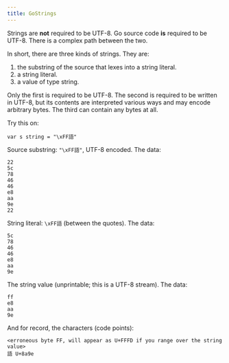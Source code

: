 ```yaml
---
title: GoStrings
---
```


Strings are **not** required to be UTF-8. Go source code **is** required
to be UTF-8. There is a complex path between the two.

In short, there are three kinds of strings. They are:

  1. the substring of the source that lexes into a string literal.
  1. a string literal.
  1. a value of type string.

Only the first is required to be UTF-8. The second is required to be
written in UTF-8, but its contents are interpreted various ways
and may encode arbitrary bytes. The third can contain any bytes at
all.

Try this on:

```
var s string = "\xFF語"
```
Source substring: ` "\xFF語" `, UTF-8 encoded. The data:

```
22
5c
78
46
46
e8
aa
9e
22
```

String literal: ` \xFF語 ` (between the quotes). The data:

```
5c
78
46
46
e8
aa
9e
```

The string value (unprintable; this is a UTF-8 stream). The data:

```
ff
e8
aa
9e
```

And for record, the characters (code points):
```
<erroneous byte FF, will appear as U+FFFD if you range over the string value>
語 U+8a9e
```
